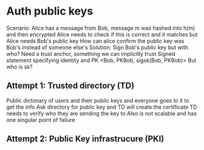# Auth public keys
Scenario: 
	Alice has a message from Bob, message m was hashed into h(m) and then encrypted 
	Alice needs to check if this is correct and it matches but Alice needs Bob's public key
	How can alice confirm the public key was Bob's instead of someone else's
Solution: 
	Sign Bob's public key but with who? 
	Need a trust anchor, something we can implicitly trust 
	Signed statement specifying identity and PK
		<Bob, PKBob, sigsk(Bob, PKBob)>
		But who is sk?
## Attempt 1: Trusted directory (TD)
Public dictonary of users and their public keys and everyone goes to it to get the info
Ask directory for public key and TD will create the certificate
TD needs to verify who they are sending the key to 
Also is not scalable and has one singular point of failure

## Attempt 2: Public Key infrastrucure (PKI)
